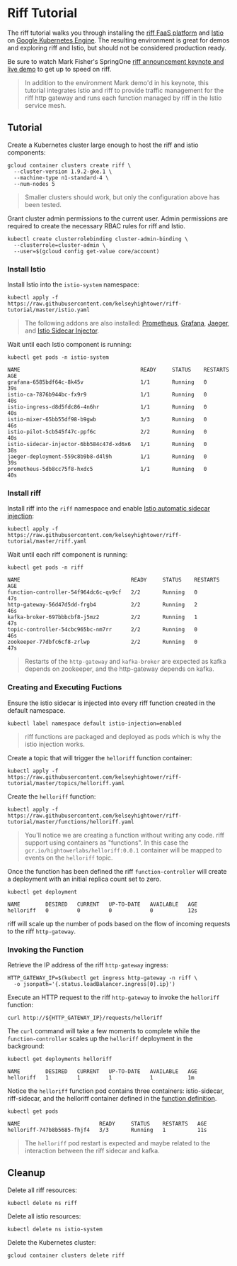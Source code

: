 # Riff Tutorial

The riff tutorial walks you through installing the [riff FaaS platform](https://projectriff.io) and [Istio](https://istio.io/about/intro.html) on [Google Kubernetes Engine](https://cloud.google.com/kubernetes-engine). The resulting environment is great for demos and exploring riff and Istio, but should not be considered production ready.

Be sure to watch Mark Fisher's SpringOne [riff announcement keynote and live demo](https://projectriff.io/video/mark-fisher-at-springone-platform-2017/) to get up to speed on riff.

> In addition to the environment Mark demo'd in his keynote, this tutorial integrates Istio and riff to provide traffic management for the riff http gateway and runs each function managed by riff in the Istio service mesh.

## Tutorial

Create a Kubernetes cluster large enough to host the riff and istio components:

```
gcloud container clusters create riff \
  --cluster-version 1.9.2-gke.1 \
  --machine-type n1-standard-4 \
  --num-nodes 5
```

> Smaller clusters should work, but only the configuration above has been tested.

Grant cluster admin permissions to the current user. Admin permissions are required to create the necessary RBAC rules for riff and Istio.

```
kubectl create clusterrolebinding cluster-admin-binding \
  --clusterrole=cluster-admin \
  --user=$(gcloud config get-value core/account)
```

### Install Istio

Install Istio into the `istio-system` namespace:

```
kubectl apply -f https://raw.githubusercontent.com/kelseyhightower/riff-tutorial/master/istio.yaml
```

> The following addons are also installed: [Prometheus](https://istio.io/docs/tasks/telemetry/metrics-logs.html), [Grafana](https://istio.io/docs/tasks/telemetry/using-istio-dashboard.html), [Jaeger](https://istio.io/docs/tasks/telemetry/distributed-tracing.html), and [Istio Sidecar Injector](https://istio.io/docs/setup/kubernetes/sidecar-injection.html#automatic-sidecar-injection).

Wait until each Istio component is running:

```
kubectl get pods -n istio-system
```
```
NAME                                      READY     STATUS    RESTARTS   AGE
grafana-6585bdf64c-8k45v                  1/1       Running   0          39s
istio-ca-7876b944bc-fx9r9                 1/1       Running   0          40s
istio-ingress-d8d5fdc86-4n6hr             1/1       Running   0          40s
istio-mixer-65bb55df98-b9gwb              3/3       Running   0          46s
istio-pilot-5cb545f47c-ppf6c              2/2       Running   0          40s
istio-sidecar-injector-6bb584c47d-xd6x6   1/1       Running   0          38s
jaeger-deployment-559c8b9b8-d4l9h         1/1       Running   0          39s
prometheus-5db8cc75f8-hxdc5               1/1       Running   0          40s
```

### Install riff

Install riff into the `riff` namespace and enable [Istio automatic sidecar injection](https://istio.io/docs/setup/kubernetes/sidecar-injection.html#deploying-an-app):

```
kubectl apply -f https://raw.githubusercontent.com/kelseyhightower/riff-tutorial/master/riff.yaml
```

Wait until each riff component is running:

```
kubectl get pods -n riff
```
```
NAME                                   READY     STATUS    RESTARTS   AGE
function-controller-54f964dc6c-qv9cf   2/2       Running   0          47s
http-gateway-56d47d5dd-frgb4           2/2       Running   2          46s
kafka-broker-697bbbcbf8-j5mz2          2/2       Running   1          47s
topic-controller-54cbc965bc-nm7rr      2/2       Running   0          46s
zookeeper-77dbfc6cf8-zrlwp             2/2       Running   0          47s
```

> Restarts of the `http-gateway` and `kafka-broker` are expected as kafka depends on zookeeper, and the http-gateway depends on kafka.

### Creating and Executing Fuctions

Ensure the istio sidecar is injected into every riff function created in the default namespace.

```
kubectl label namespace default istio-injection=enabled
```

> riff functions are packaged and deployed as pods which is why the istio injection works.

Create a topic that will trigger the `helloriff` function container:

```
kubectl apply -f https://raw.githubusercontent.com/kelseyhightower/riff-tutorial/master/topics/helloriff.yaml
```

Create the `helloriff` function:

```
kubectl apply -f https://raw.githubusercontent.com/kelseyhightower/riff-tutorial/master/functions/helloriff.yaml
```

> You'll notice we are creating a function without writing any code. riff support using containers as "functions". In this case the `gcr.io/hightowerlabs/helloriff:0.0.1` container will be mapped to events on the `helloriff` topic.

Once the function has been defined the riff `function-controller` will create a deployment with an initial replica count set to zero.

```
kubectl get deployment
```
```
NAME        DESIRED   CURRENT   UP-TO-DATE   AVAILABLE   AGE
helloriff   0         0         0            0           12s
```

riff will scale up the number of pods based on the flow of incoming requests to the riff `http-gateway`.

### Invoking the Function

Retrieve the IP address of the riff `http-gateway` ingress:


```
HTTP_GATEWAY_IP=$(kubectl get ingress http-gateway -n riff \
  -o jsonpath='{.status.loadBalancer.ingress[0].ip}')
```

Execute an HTTP request to the riff `http-gateway` to invoke the `helloriff` function:


```
curl http://${HTTP_GATEWAY_IP}/requests/helloriff
```

The `curl` command will take a few moments to complete while the `function-controller` scales up the `helloriff` deployment in the background:

```
kubectl get deployments helloriff
```
```
NAME        DESIRED   CURRENT   UP-TO-DATE   AVAILABLE   AGE
helloriff   1         1         1            1           1m
```

Notice the `helloriff` function pod contains three containers: istio-sidecar, riff-sidecar, and the helloriff container defined in the [function definition](https://github.com/kelseyhightower/riff-tutorial/blob/master/functions/helloriff.yaml).

```
kubectl get pods
```
```
NAME                         READY     STATUS    RESTARTS   AGE
helloriff-747b8b5685-fhjf4   3/3       Running   1          11s
```

> The `helloriff` pod restart is expected and maybe related to the interaction between the riff sidecar and kafka.

## Cleanup

Delete all riff resources:

```
kubectl delete ns riff
```

Delete all istio resources:

```
kubectl delete ns istio-system
```

Delete the Kubernetes cluster:

```
gcloud container clusters delete riff
```
